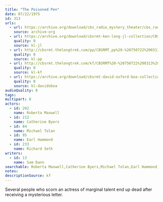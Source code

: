 ```yaml
---
title: "The Poisoned Pen"
date: 07/22/1975
id: 313
urls: 
  - url: https://archive.org/download/cbs_radio_mystery_theater/cbs_radio_mystery_theater-0301-0350.zip/cbs_radio_mystery_theater-0301-0350%2Fcbsrmt_0313_the_poisoned_pen.mp3
    source: archive-org
  - url: https://archive.org/download/cbsrmt-ken-long-jl-collection/CBSRMT - 750722 0313 The Poisoned Pen_jl.mp3
    quality: 0
    source: kl-jl
  - url: http://cbsrmt.thelongtrek.com/pp/CBSRMT_pp%20-%20750722%200313%20The%20Poisoned%20Pen.mp3
    quality: 0
    source: kl-pp
  - url: http://cbsrmt.thelongtrek.com/kf/CBSRMT%20-%20750722%200313%20The%20Poisoned%20Pen_kf.mp3
    quality: 0
    source: kl-kf
  - url: https://archive.org/download/cbsrmt-david-oxford-boa-collection/CBSRMT-750722-0313-The-Poisoned-Pen-(64-44)_kf-{BoA}.mp3
    quality: 0
    source: kl-davidoboa
audioQuality: 0
tags: 
multipart: 0
actors:  
  - id: 202
    name: Roberta Maxwell  
  - id: 212
    name: Catherine Byers  
  - id: 84
    name: Michael Tolan  
  - id: 95
    name: Earl Hammond  
  - id: 233
    name: Richard Seth
writers:  
  - id: 13
    name: Sam Dann
searchable: Roberta Maxwell,Catherine Byers,Michael Tolan,Earl Hammond,Richard Seth Sam Dann
notes: 
descriptionSource: kf
---
```

Several people who scorn an actress of marginal talent end up dead after receiving a mysterious letter.